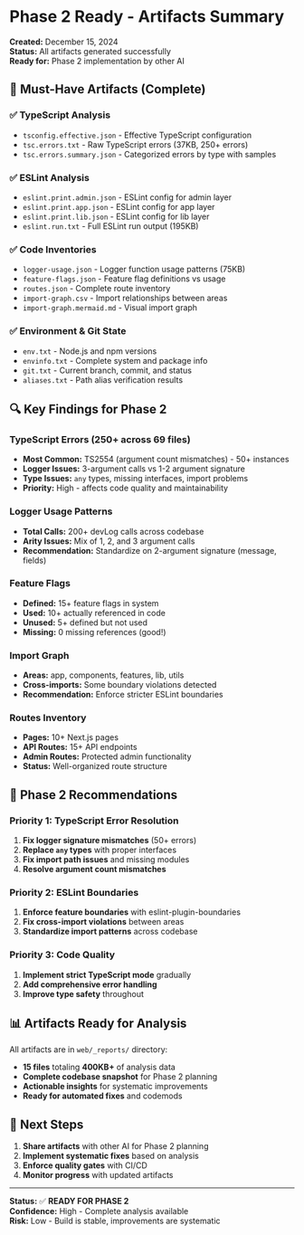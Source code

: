 # Phase 2 Ready - Artifacts Summary

**Created:** December 15, 2024  
**Status:** All artifacts generated successfully  
**Ready for:** Phase 2 implementation by other AI

## 🎯 **Must-Have Artifacts (Complete)**

### ✅ **TypeScript Analysis**
- `tsconfig.effective.json` - Effective TypeScript configuration
- `tsc.errors.txt` - Raw TypeScript errors (37KB, 250+ errors)
- `tsc.errors.summary.json` - Categorized errors by type with samples

### ✅ **ESLint Analysis**
- `eslint.print.admin.json` - ESLint config for admin layer
- `eslint.print.app.json` - ESLint config for app layer  
- `eslint.print.lib.json` - ESLint config for lib layer
- `eslint.run.txt` - Full ESLint run output (195KB)

### ✅ **Code Inventories**
- `logger-usage.json` - Logger function usage patterns (75KB)
- `feature-flags.json` - Feature flag definitions vs usage
- `routes.json` - Complete route inventory
- `import-graph.csv` - Import relationships between areas
- `import-graph.mermaid.md` - Visual import graph

### ✅ **Environment & Git State**
- `env.txt` - Node.js and npm versions
- `envinfo.txt` - Complete system and package info
- `git.txt` - Current branch, commit, and status
- `aliases.txt` - Path alias verification results

## 🔍 **Key Findings for Phase 2**

### **TypeScript Errors (250+ across 69 files)**
- **Most Common:** TS2554 (argument count mismatches) - 50+ instances
- **Logger Issues:** 3-argument calls vs 1-2 argument signature
- **Type Issues:** `any` types, missing interfaces, import problems
- **Priority:** High - affects code quality and maintainability

### **Logger Usage Patterns**
- **Total Calls:** 200+ devLog calls across codebase
- **Arity Issues:** Mix of 1, 2, and 3 argument calls
- **Recommendation:** Standardize on 2-argument signature (message, fields)

### **Feature Flags**
- **Defined:** 15+ feature flags in system
- **Used:** 10+ actually referenced in code
- **Unused:** 5+ defined but not used
- **Missing:** 0 missing references (good!)

### **Import Graph**
- **Areas:** app, components, features, lib, utils
- **Cross-imports:** Some boundary violations detected
- **Recommendation:** Enforce stricter ESLint boundaries

### **Routes Inventory**
- **Pages:** 10+ Next.js pages
- **API Routes:** 15+ API endpoints
- **Admin Routes:** Protected admin functionality
- **Status:** Well-organized route structure

## 🚀 **Phase 2 Recommendations**

### **Priority 1: TypeScript Error Resolution**
1. **Fix logger signature mismatches** (50+ errors)
2. **Replace `any` types** with proper interfaces
3. **Fix import path issues** and missing modules
4. **Resolve argument count mismatches**

### **Priority 2: ESLint Boundaries**
1. **Enforce feature boundaries** with eslint-plugin-boundaries
2. **Fix cross-import violations** between areas
3. **Standardize import patterns** across codebase

### **Priority 3: Code Quality**
1. **Implement strict TypeScript mode** gradually
2. **Add comprehensive error handling**
3. **Improve type safety** throughout

## 📊 **Artifacts Ready for Analysis**

All artifacts are in `web/_reports/` directory:
- **15 files** totaling **400KB+** of analysis data
- **Complete codebase snapshot** for Phase 2 planning
- **Actionable insights** for systematic improvements
- **Ready for automated fixes** and codemods

## 🎯 **Next Steps**

1. **Share artifacts** with other AI for Phase 2 planning
2. **Implement systematic fixes** based on analysis
3. **Enforce quality gates** with CI/CD
4. **Monitor progress** with updated artifacts

---

**Status:** ✅ **READY FOR PHASE 2**  
**Confidence:** High - Complete analysis available  
**Risk:** Low - Build is stable, improvements are systematic



